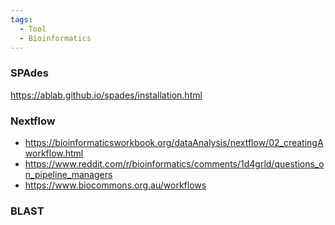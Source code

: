 ```yaml
---
tags:
  - Tool
  - Bioinformatics
---
```

### SPAdes

https://ablab.github.io/spades/installation.html

### Nextflow

- https://bioinformaticsworkbook.org/dataAnalysis/nextflow/02_creatingAworkflow.html
- https://www.reddit.com/r/bioinformatics/comments/1d4grld/questions_on_pipeline_managers
- https://www.biocommons.org.au/workflows

### BLAST

